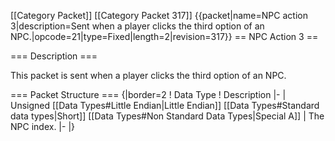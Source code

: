 \[\[Category Packet\]\] \[\[Category Packet 317\]\] {{packet\|name=NPC
action 3\|description=Sent when a player clicks the third option of an
NPC.\|opcode=21\|type=Fixed\|length=2\|revision=317}} == NPC Action 3 ==

=== Description ===

This packet is sent when a player clicks the third option of an NPC.

=== Packet Structure === {\|border=2 ! Data Type ! Description \|- \|
Unsigned \[\[Data Types\#Little Endian\|Little Endian\]\] \[\[Data
Types\#Standard data types\|Short\]\] \[\[Data Types\#Non Standard Data
Types\|Special A\]\] \| The NPC index. \|- \|}
